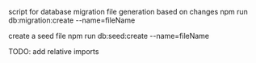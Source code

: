 script for database migration file generation based on changes
npm run db:migration:create --name=fileName

create a seed file
npm run db:seed:create --name=fileName

TODO: add relative imports